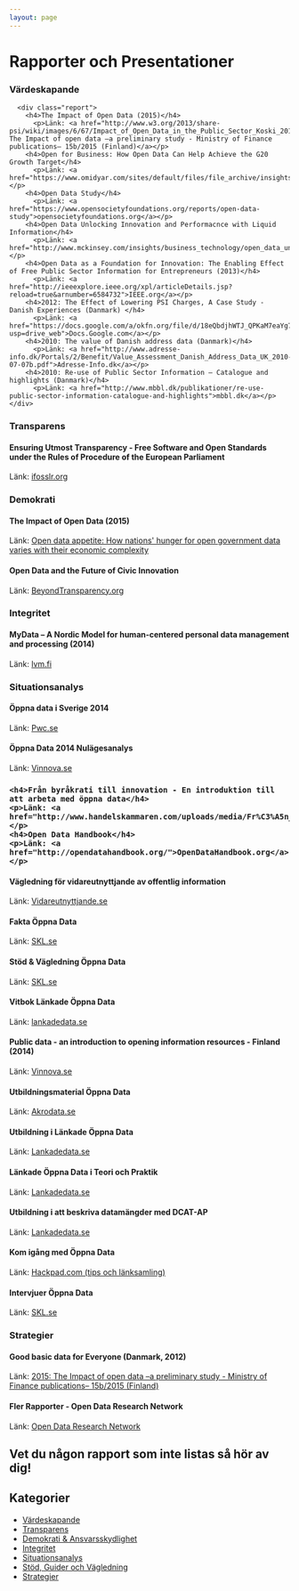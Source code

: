 ```yaml
---
layout: page
---
```

<!-- page content start -->

<div class="container">
  <div class="row">
    <div class="col-md-8">
      <h1>Rapporter och Presentationer</h1>
      <h3 class="section-heading" id="#varde">Värdeskapande</h3>

      <div class="report">
        <h4>The Impact of Open Data (2015)</h4>
          <p>Länk: <a href="http://www.w3.org/2013/share-psi/wiki/images/6/67/Impact_of_Open_Data_in_the_Public_Sector_Koski_2015.pdf">2015: The Impact of open data –a preliminary study - Ministry of Finance publications– 15b/2015 (Finland)</a></p>
        <h4>Open for Business: How Open Data Can Help Achieve the G20 Growth Target</h4>
          <p>Länk: <a href="https://www.omidyar.com/sites/default/files/file_archive/insights/ON%20Report_061114_FNL.pdf">Omidyar.com</a></p>
        <h4>Open Data Study</h4>
          <p>Länk: <a href="https://www.opensocietyfoundations.org/reports/open-data-study">opensocietyfoundations.org</a></p>
        <h4>Open Data Unlocking Innovation and Performacnce with Liquid Information</h4>
          <p>Länk: <a href="http://www.mckinsey.com/insights/business_technology/open_data_unlocking_innovation_and_performance_with_liquid_information">McKinsey.com</a></p>
        <h4>Open Data as a Foundation for Innovation: The Enabling Effect of Free Public Sector Information for Entrepreneurs (2013)</h4>
          <p>Länk: <a href="http://ieeexplore.ieee.org/xpl/articleDetails.jsp?reload=true&arnumber=6584732">IEEE.org</a></p>
        <h4>2012: The Effect of Lowering PSI Charges, A Case Study - Danish Experiences (Danmark) </h4>
          <p>Länk: <a href="https://docs.google.com/a/okfn.org/file/d/18eQbdjhWTJ_QPKaM7eaYg7lLNiEBhs4HXxCjcs6XxvNDJpMBoq5FPMiydgB4/edit?usp=drive_web">Docs.Google.com</a></p>
        <h4>2010: The value of Danish address data (Danmark)</h4>
          <p>Länk: <a href="http://www.adresse-info.dk/Portals/2/Benefit/Value_Assessment_Danish_Address_Data_UK_2010-07-07b.pdf">Adresse-Info.dk</a></p>
        <h4>2010: Re-use of Public Sector Information – Catalogue and highlights (Danmark)</h4>
          <p>Länk: <a href="http://www.mbbl.dk/publikationer/re-use-public-sector-information-catalogue-and-highlights">mbbl.dk</a></p>
    </div>

<h3 id="#transparens">Transparens</h3>

<div class="report">
  <h4>Ensuring Utmost Transparency - Free Software and Open Standards under the Rules of Procedure of the European Parliament</h4>
  <p>Länk: <a href="http://www.ifosslr.org/ifosslr/article/view/105/186">ifosslr.org</a></p>
  </div>

<h3 id="#demokrati">Demokrati</h3>

<div class="report">
  <h4>The Impact of Open Data (2015)</h4>
  <p>Länk: <a href="https://aaltodoc.aalto.fi/handle/123456789/16423">Open data appetite: How nations' hunger for open government data varies with their economic complexity</a></p>
  <h4>Open Data and the Future of Civic Innovation</h4>
  <p>Länk: <a href="http://beyondtransparency.org/">BeyondTransparency.org</a></p>
  </div>

<h3 id="#integritet">Integritet</h3>

<div class="report">
  <h4>MyData – A Nordic Model for human-centered personal data management and processing (2014)</h4>
  <p>Länk: <a href="https://www.lvm.fi/docs/en/3759139_DLFE-27119.pdf">lvm.fi</a></p>
  </div>

<h3 id="#analys">Situationsanalys</h3>

<div class="report">
  <h4>Öppna data i Sverige 2014</h4>
  <p>Länk: <a href="http://www.pwc.se/sv/publikationer/oppna-data-i-sverige-2014.html">Pwc.se</a></p>
  <h4>Öppna Data 2014 Nulägesanalys</h4>
  <p>Länk: <a href="http://www.vinnova.se/upload/EPiStorePDF/vr_14_04.pdf">Vinnova.se</a></p>
  </div>

<h3 id="#guide>Stöd och Vägledning</h3>

  <div class="report">

    <h4>Från byråkrati till innovation - En introduktion till att arbeta med öppna data</h4>
    <p>Länk: <a href="http://www.handelskammaren.com/uploads/media/Fr%C3%A5n_byr%C3%A5krati_till_innovation_130311.pdf">Lub.Lu.se</a></p>
    <h4>Open Data Handbook</h4>
    <p>Länk: <a href="http://opendatahandbook.org/">OpenDataHandbook.org</a></p>
  <h4>Vägledning för vidareutnyttjande av offentlig information</h4>
  <p>Länk: <a href="http://www.vidareutnyttjande.se/">Vidareutnyttjande.se</a></p>
  <h4>Fakta Öppna Data</h4>
  <p>Länk: <a href="http://skl.se/naringslivarbetedigitalisering/digitalisering/oppnadata/faktaoppnadata.1069.html">SKL.se</a></p>
  <h4>Stöd & Vägledning Öppna Data</h4>
  <p>Länk: <a href="http://skl.se/naringslivarbetedigitalisering/digitalisering/digitaldelaktighetoppenhet/oppnadata/stodvagledning.947.html">SKL.se</a></p>
  <h4>Vitbok Länkade Öppna Data</h4>
  <p>Länk: <a href="http://lankadedata.se/vitbok/">lankadedata.se</a></p>
  <h4>Public data - an introduction to opening information resources - Finland (2014)</h4>
  <p>Länk: <a href="http://www.vinnova.se/PageFiles/181505160/57392397-Public-Data.pdf">Vinnova.se</a></p>
  </div>
  <div class="course">
  <h4>Utbildningsmaterial Öppna Data</h4>
  <p>Länk: <a href="http://akrodata.se/utbildningsmaterial-oppna-data/">Akrodata.se</a></p>
  <h4>Utbildning i Länkade Öppna Data</h4>
  <p>Länk: <a href="http://lankadedata.se/dcat-utbildning/">Lankadedata.se</a></p>
  <h4>Länkade Öppna Data i Teori och Praktik</h4>
  <p>Länk: <a href="http://lankadedata.se/lod-utbildning">Lankadedata.se</a></p>
  <h4>Utbildning i att beskriva datamängder med DCAT-AP</h4>
  <p>Länk: <a href="http://lankadedata.se/dcat-utbildning/">Lankadedata.se</a></p>
  <h4>Kom igång med Öppna Data</h4>
  <p>Länk: <a href="http://bit.ly/komoppnadata">Hackpad.com (tips och länksamling)</a></p>
  <h4>Intervjuer Öppna Data</h4>
  <p>Länk: <a href="http://skl.se/naringslivarbetedigitalisering/digitalisering/digitaldelaktighetoppenhet/oppnadata/inspirationgodaexempel/intervjueroppnadata.6993.html">SKL.se</a></p>
  </div>

<h3 id="#strategi">Strategier</h3>
<div class="report">
  <h4>Good basic data for Everyone (Danmark, 2012)</h4>
  <p>Länk: <a href="http://uk.fm.dk/publications/2012/good-basic-data-for-everyone/~/media/Publikationer/Imported/2012/Gode%20grunddata%20til%20alle/BasicData_UK_web_2012.10.08.ashx">2015: The Impact of open data –a preliminary study - Ministry of Finance publications– 15b/2015 (Finland)</a></p>
  </div>
<div class="report">
  <h4>Fler Rapporter - Open Data Research Network</h4>
  <p>Länk: <a href="http://www.opendataresearch.org/reports">Open Data Research Network</a></p>
  </div>
<h2 class="section-heading">Vet du någon rapport som inte listas så hör av dig!</h2>
</div>
    <div class="col-md-4">
      <h2>Kategorier</h2>
      <ul>
        <li><a href="#varde">Värdeskapande</a></li>
        <li><a href="#transparens">Transparens</a></li>
        <li><a href="#demokrati">Demokrati & Ansvarsskydlighet</a></li>
        <li><a href="#integritet">Integritet</a></li>
        <li><a href="#analys">Situationsanalys</a></li>
        <li><a href="#guide">Stöd, Guider och Vägledning</a></li>
        <li><a href="#strategi">Strategier</a></li>
        </ul>
      </div>
    </div>
</div>
